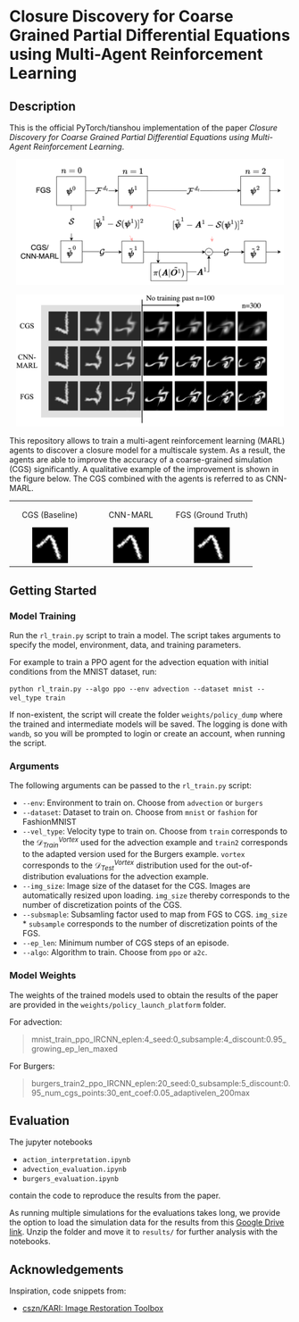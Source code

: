 # Closure Discovery for Coarse Grained Partial Differential Equations using Multi-Agent Reinforcement Learning

## Description
This is the official PyTorch/tianshou implementation of the paper *Closure Discovery for Coarse Grained Partial Differential Equations using Multi-Agent Reinforcement Learning*.

<p align="center">
    <img src="./results/figures/CNN_MARL_graphic.drawio.png" alt="Visualization of the algorithm." width="480">
</p>
<p align="center">
    <img src="./results/figures/advection/mnist_train_illustration.png" alt="Example graphic of a simulation" width="480">
</p>

This repository allows to train a multi-agent reinforcement learning (MARL) agents to discover a closure model for a multiscale system. 
As a result, the agents are able to improve the accuracy of a coarse-grained simulation (CGS) significantly. 
A qualitative example of the improvement is shown in the figure below. The CGS combined with the agents is referred to as CNN-MARL.

<div align="center">
    <table style="width: 100%;">
      <tr>
        <td style="width: 33%; text-align: center;">
          <p>CGS (Baseline)</p>
          <img src="./results/gifs/1_cgs.gif" width="64">
        </td>
        <td style="width: 33%; text-align: center;">
          <p>CNN-MARL</p>
          <img src="./results/gifs/1_cnn_marl.gif" width="64">
        </td>
        <td style="width: 33%; text-align: center;">
          <p>FGS (Ground Truth)</p>
          <img src="./results/gifs/1_fgs.gif" width="64">
        </td>
      </tr>
    </table>
</div>


## Getting Started
### Model Training
Run the `rl_train.py` script to train a model. The script takes arguments to specify the model, environment, data, and training parameters. 

For example to train a PPO agent for the advection equation with initial conditions from the MNIST dataset, run:
```
python rl_train.py --algo ppo --env advection --dataset mnist --vel_type train
```

If non-existent, the script will create the folder `weights/policy_dump` where the trained and intermediate models will be saved. 
The logging is done with `wandb`, so you will be prompted to login or create an account, when running the script.

### Arguments
The following arguments can be passed to the `rl_train.py` script:
- `--env`: Environment to train on. Choose from `advection` or `burgers`
- `--dataset`: Dataset to train on. Choose from `mnist` or `fashion` for FashionMNIST
- `--vel_type`: Velocity type to train on. Choose from `train` corresponds to the $\mathcal D_{Train}^{Vortex}$ used for the advection example and `train2` corresponds to the adapted version used for the Burgers example. `vortex` corresponds to the $\mathcal D_{Test}^{Vortex}$ distribution used for the out-of-distribution evaluations for the advection example. 
- `--img_size`: Image size of the dataset for the CGS. Images are automatically resized upon loading. `img_size` thereby corresponds to the number of discretization points of the CGS.
- `--subsmaple`: Subsamling factor used to map from FGS to CGS. `img_size` * `subsample` corresponds to the number of discretization points of the FGS.
- `--ep_len`: Minimum number of CGS steps of an episode.
- `--algo`: Algorithm to train. Choose from `ppo` or `a2c`.

### Model Weights
The weights of the trained models used to obtain the results of the paper are provided in the `weights/policy_launch_platform` folder.

For advection:
> mnist_train_ppo_IRCNN_eplen:4_seed:0_subsample:4_discount:0.95_growing_ep_len_maxed

For Burgers:
> burgers_train2_ppo_IRCNN_eplen:20_seed:0_subsample:5_discount:0.95_num_cgs_points:30_ent_coef:0.05_adaptivelen_200max

## Evaluation
The jupyter notebooks 
- `action_interpretation.ipynb`
- `advection_evaluation.ipynb`
- `burgers_evaluation.ipynb` 

contain the code to reproduce the results from the paper.

As running multiple simulations for the evaluations takes long, we provide the option to load the simulation data for the results from this [Google Drive link](https://drive.google.com/file/d/1Kz0AIpIizymvtfP5xXUMtzvg-S2Cl-Wl/view?usp=sharing). Unzip the folder and move it to `results/` for further analysis with the notebooks.

## Acknowledgements
Inspiration, code snippets from:
- [cszn/KARI: Image Restoration Toolbox](https://github.com/cszn/KAIR)